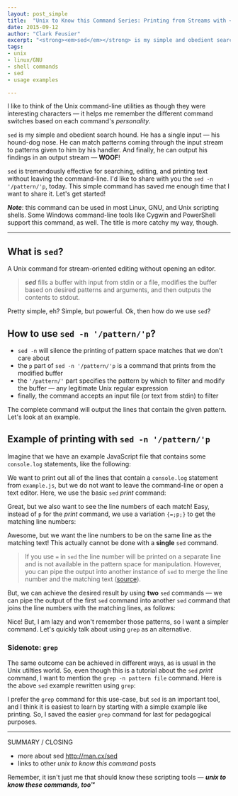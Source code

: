 ```yaml
---
layout: post_simple
title:  "Unix to Know this Command Series: Printing from Streams with <em><strong>sed -n '/pattern/'p</strong></em>"
date: 2015-09-12
author: "Clark Feusier"
excerpt: "<strong><em>sed</em></strong> is my simple and obedient search hound. He has a single input &mdash; his hound-dog nose. He can match patterns coming through the input stream to patterns given to him by his handler. And finally, he can output his findings in an output stream &mdash; <strong>WOOF</strong>!"
tags:
- unix
- linux/GNU
- shell commands
- sed
- usage examples

---
```


I like to think of the Unix command-line utilities as though they were interesting characters &mdash; it helps me remember the different command switches based on each command's _personality_.

`sed` is my simple and obedient search hound. He has a single input &mdash; his hound-dog nose. He can match patterns coming through the input stream to patterns given to him by his handler. And finally, he can output his findings in an output stream &mdash; **WOOF**!

`sed` is tremendously effective for searching, editing, and printing text without leaving the command-line. I'd like to share with you the `sed -n '/pattern/'p`, today. This simple command has saved me enough time that I want to share it. Let's get started!

***Note***: this command can be used in most Linux, GNU, and Unix scripting shells. Some Windows command-line tools like Cygwin and PowerShell support this command, as well. The title is more catchy my way, though.

---

## What is `sed`?

A Unix command for stream-oriented editing without opening an editor.

<blockquote><em><strong>sed</strong></em> fills a buffer with input from stdin or a file, modifies the buffer based on desired patterns and arguments, and then outputs the contents to stdout.</blockquote>

Pretty simple, eh? Simple, but powerful. Ok, then how do we use `sed`?

## How to use `sed -n '/pattern/'p`?

- `sed -n` will silence the printing of pattern space matches that we don't care about
- the `p` part of `sed -n '/pattern/'p` is a command that prints from the modified buffer
- the `'/pattern/'` part specifies the pattern by which to filter and modify the buffer &mdash; any legitimate Unix regular expression
- finally, the command accepts an input file (or text from stdin) to filter

The complete command will output the lines that contain the given pattern. Let's look at an example.

## Example of printing with `sed -n '/pattern/'p`

Imagine that we have an example JavaScript file that contains some `console.log` statements, like the following:

<script src="https://gist.github.com/Cfeusier/b4aa0f1988d07595adaa.js"></script>

We want to print out all of the lines that contain a `console.log` statement from `example.js`, but we do not want to leave the command-line or open a text editor. Here, we use the basic `sed` _print_ command:

<script src="https://gist.github.com/Cfeusier/90c19922ad0ae8f65f99.js"></script>

Great, but we also want to see the line numbers of each match! Easy, instead of `p` for the _print_ command, we use a variation `{=;p;}` to get the matching line numbers:

<script src="https://gist.github.com/Cfeusier/6c356bb60ea91168a594.js"></script>

Awesome, but we want the line numbers to be on the same line as the matching text! This actually cannot be done with a **single** `sed` command.

> If you use `=` in `sed` the line number will be printed on a separate line and is not available in the pattern space for manipulation. However, you can pipe the output into another instance of `sed` to merge the line number and the matching text ([source](http://stackoverflow.com/users/26428/dennis-williamson)).

But, we can achieve the desired result by using **two** `sed` commands &mdash; we can pipe the output of the first `sed` command into another `sed` command that joins the line numbers with the matching lines, as follows:

<script src="https://gist.github.com/Cfeusier/b998b1bc7b4cbbe2598e.js"></script>

Nice! But, I am lazy and won't remember those patterns, so I want a simpler command. Let's quickly talk about using `grep` as an alternative.

### Sidenote: `grep`

The same outcome can be achieved in different ways, as is usual in the Unix utilties world. So, even though this is a tutorial about the `sed` _print_ command, I want to mention the `grep -n pattern file` command. Here is the above `sed` example rewritten using `grep`:

<script src="https://gist.github.com/Cfeusier/8574de6985468da61445.js"></script>

I prefer the `grep` command for this use-case, but `sed` is an important tool, and I think it is easiest to learn by starting with a simple example like printing. So, I saved the easier `grep` command for last for pedagogical purposes.

---

SUMMARY / CLOSING

- more about sed http://man.cx/sed
- links to other _unix to know this command_ posts

Remember, it isn't just me that should know these scripting tools &mdash; ***unix to know these commands, too&#8482;***
